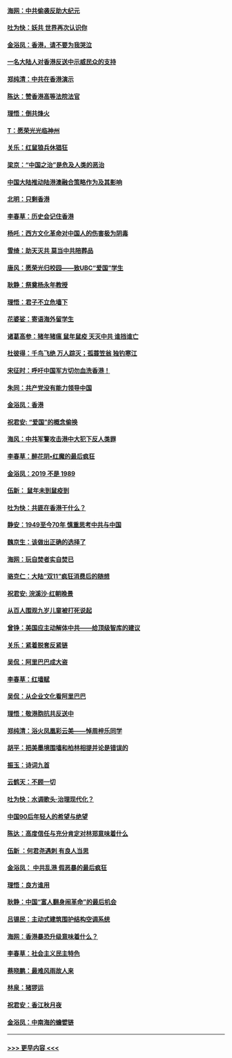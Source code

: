 #### [海网：中共偷袭反助大纪元](../pages/nsc993/n11673515.md?t=11221633) 
#### [吐为快：妖共 世界再次认识你](../pages/nsc993/n11673506.md?t=11221633) 
#### [金浴凤：香港，请不要为我哭泣](../pages/nsc993/n11673248.md?t=11221633) 
#### [一名大陆人对香港反送中示威民众的支持](../pages/nsc993/n11672615.md?t=11221633) 
#### [郑纯清：中共在香港演示](../pages/nsc993/n11670539.md?t=11221633) 
#### [陈达：赞香港高等法院法官](../pages/nsc993/n11669542.md?t=11221633) 
#### [理悟：倒共烽火](../pages/nsc993/n11668844.md?t=11221633) 
#### [T：愿荣光光临神州](../pages/nsc993/n11668421.md?t=11221633) 
#### [关乐：红鼠狼兵休猖狂](../pages/nsc993/n11668378.md?t=11221633) 
#### [梁京：“中国之治”是危及人类的恶治](../pages/nsc993/n11668328.md?t=11221633) 
#### [中国大陆推动陆港澳融合策略作为及其影响](../pages/nsc993/n11668157.md?t=11221633) 
#### [北明：只剩香港](../pages/nsc993/n11668002.md?t=11221633) 
#### [李春草：历史会记住香港](../pages/nsc993/n11667927.md?t=11221633) 
#### [杨吒：西方文化革命对中国人的伤害极为阴毒](../pages/nsc993/n11664521.md?t=11221633) 
#### [雪绮：助天灭共 莫当中共陪葬品](../pages/nsc993/n11662650.md?t=11221633) 
#### [唐风：愿荣光归校园——致UBC“爱国”学生](../pages/nsc993/n11662194.md?t=11221633) 
#### [耿静：祭奠杨永年教授](../pages/nsc993/n11662514.md?t=11221633) 
#### [理悟：君子不立危墙下](../pages/nsc993/n11662172.md?t=11221633) 
#### [花婆娑：寄语海外留学生](../pages/nsc993/n11662121.md?t=11221633) 
#### [诸葛高参：猪年猪瘟 鼠年鼠疫 天灭中共 谁挡谁亡](../pages/nsc993/n11661980.md?t=11221633) 
#### [杜彼得：千鸟飞绝 万人踪灭；孤蓑笠翁 独钓寒江](../pages/nsc993/n11661170.md?t=11221633) 
#### [宋征时：呼吁中国军方切勿血洗香港！](../pages/nsc993/n11415318.md?t=11221633) 
#### [朱同：共产党没有能力领导中国](../pages/nsc993/n11660421.md?t=11221633) 
#### [金浴凤：香港](../pages/nsc993/n11660419.md?t=11221633) 
#### [祝君安: “爱国”的概念偷换](../pages/nsc993/n11659706.md?t=11221633) 
#### [海风：中共军警攻击港中大犯下反人类罪](../pages/nsc993/n11659632.md?t=11221633) 
#### [李春草：醉花阴•红魔的最后疯狂](../pages/nsc993/n11659287.md?t=11221633) 
#### [金浴凤：2019 不是 1989](../pages/nsc993/n11657663.md?t=11221633) 
#### [伍新： 鼠年未到鼠疫到](../pages/nsc993/n11655098.md?t=11221633) 
#### [吐为快：共匪在香港干什么？](../pages/nsc993/n11654891.md?t=11221633) 
#### [静安：1949至今70年 慎重思考中共与中国](../pages/nsc993/n11651244.md?t=11221633) 
#### [魏京生：该做出正确的选择了](../pages/nsc993/n11653084.md?t=11221633) 
#### [海网：玩自焚者实自焚已](../pages/nsc993/n11652423.md?t=11221633) 
#### [骆克仁：大陆“双11”疯狂消费后的随想](../pages/nsc993/n11652305.md?t=11221633) 
#### [祝君安: 浣溪沙·红朝晚景](../pages/nsc993/n11652258.md?t=11221633) 
#### [从百人围观九岁儿童被打死说起](../pages/nsc993/n11651030.md?t=11221633) 
#### [曾铮：美国应主动解体中共——给顶级智库的建议](../pages/nsc993/n11649888.md?t=11221633) 
#### [关乐：紧着脱套反紧链](../pages/nsc993/n11649069.md?t=11221633) 
#### [吴侃：阿里巴巴成大盗](../pages/nsc993/n11645523.md?t=11221633) 
#### [李春草：红墙赋](../pages/nsc993/n11646389.md?t=11221633) 
#### [吴侃：从企业文化看阿里巴巴](../pages/nsc993/n11645476.md?t=11221633) 
#### [理悟：敬港胞抗共反送中](../pages/nsc993/n11645466.md?t=11221633) 
#### [郑纯清：浴火凤凰彩云美——悼周梓乐同学](../pages/nsc993/n11645155.md?t=11221633) 
#### [胡平：把美墨境围墙和柏林相提并论是错误的](../pages/nsc993/n11645134.md?t=11221633) 
#### [振玉：诗词九首](../pages/nsc993/n11644081.md?t=11221633) 
#### [云鹤天：不顾一切](../pages/nsc993/n11643508.md?t=11221633) 
#### [吐为快：水调歌头·治理现代化？](../pages/nsc993/n11643485.md?t=11221633) 
#### [中国90后年轻人的希望与绝望](../pages/nsc993/n11642317.md?t=11221633) 
#### [陈达：高度信任与充分肯定对林郑意味着什么](../pages/nsc993/n11641441.md?t=11221633) 
#### [伍新 ：何君尧遇刺 有良人当思](../pages/nsc993/n11641503.md?t=11221633) 
#### [金浴凤： 中共乱港  假恶暴的最后疯狂](../pages/nsc993/n11641495.md?t=11221633) 
#### [理悟：良方谁用](../pages/nsc993/n11641463.md?t=11221633) 
#### [耿静：中国“富人翻身闹革命”的最后机会](../pages/nsc993/n11640655.md?t=11221633) 
#### [吕锡民：主动式建筑围护结构空调系统](../pages/nsc993/n11640168.md?t=11221633) 
#### [海网：香港暴恐升级意味着什么？](../pages/nsc993/n11635904.md?t=11221633) 
#### [李春草：社会主义民主特色](../pages/nsc993/n11634657.md?t=11221633) 
#### [蔡晓鹏：最难风雨故人来](../pages/nsc993/n11633145.md?t=11221633) 
#### [林泉：猪猡运](../pages/nsc993/n11631469.md?t=11221633) 
#### [祝君安：香江秋月夜](../pages/nsc993/n11631440.md?t=11221633) 
#### [金浴凤：中南海的蟾嬖链](../pages/nsc993/n11631290.md?t=11221633) 

----
#### [ >>> 更早内容 <<< ](../indexes/nsc993-earlier.md)
